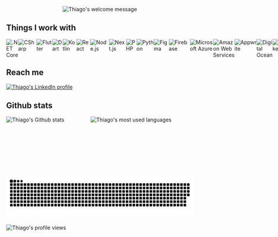 <p align="center">
  <img src="https://readme-typing-svg.demolab.com?font=JetBrains+Mono&pause=1000&color=FF6E96&center=true&vCenter=true&multiline=true&width=435&height=50&lines=%F0%9F%91%8B+Hi!+I'm+Thiago!" alt="Thiago's welcome message" />
</p>

## Things I work with

<div style="display: flex;">
  <img height="48em" src="https://cdn.jsdelivr.net/gh/devicons/devicon/icons/dotnetcore/dotnetcore-original.svg" alt=".NET Core" />
  <img height="48em" src="https://cdn.jsdelivr.net/gh/devicons/devicon/icons/csharp/csharp-original.svg" alt="CSharp" />
  <img height="48em" src="https://cdn.jsdelivr.net/gh/devicons/devicon/icons/flutter/flutter-original.svg" alt="Flutter" />
  <img height="48em" src="https://cdn.jsdelivr.net/gh/devicons/devicon/icons/dart/dart-original.svg" alt="Dart" />
  <img height="48em" src="https://cdn.jsdelivr.net/gh/devicons/devicon/icons/kotlin/kotlin-original.svg" alt="Kotlin" />
  <img height="48em" src="https://cdn.jsdelivr.net/gh/devicons/devicon/icons/react/react-original.svg" alt="React" />
  <img height="48em" src="https://cdn.jsdelivr.net/gh/devicons/devicon/icons/nodejs/nodejs-original.svg" alt="Node.js" />
  <img height="48em" src="https://cdn.jsdelivr.net/gh/devicons/devicon/icons/nextjs/nextjs-original.svg" alt="Next.js" />
  <img height="48em" src="https://cdn.jsdelivr.net/gh/devicons/devicon/icons/php/php-plain.svg" alt="PHP" />
  <img height="48em" src="https://cdn.jsdelivr.net/gh/devicons/devicon/icons/python/python-original.svg" alt="Python" />
  <img height="48em" src="https://cdn.jsdelivr.net/gh/devicons/devicon/icons/figma/figma-original.svg" alt="Figma" />
  <img height="48em" src="https://cdn.jsdelivr.net/gh/devicons/devicon/icons/firebase/firebase-plain.svg" alt="Firebase" />
  <img height="48em" src="https://cdn.jsdelivr.net/gh/devicons/devicon/icons/azure/azure-original.svg" alt="Microsoft Azure" />
  <img height="48em" src="https://cdn.jsdelivr.net/gh/devicons/devicon/icons/amazonwebservices/amazonwebservices-original.svg" alt="Amazon Web Services" />
  <img height="48em" src="https://cdn.jsdelivr.net/gh/devicons/devicon/icons/appwrite/appwrite-original.svg" alt="Appwrite" />
  <img height="48em" src="https://cdn.jsdelivr.net/gh/devicons/devicon/icons/digitalocean/digitalocean-original.svg" alt="Digital Ocean" />
  <img height="48em" src="https://cdn.jsdelivr.net/gh/devicons/devicon/icons/docker/docker-plain.svg" alt="Docker" />
  <img height="48em" src="https://cdn.jsdelivr.net/gh/devicons/devicon/icons/microsoftsqlserver/microsoftsqlserver-plain.svg" alt="Microsoft SQL Server" />
  <img height="48em" src="https://cdn.jsdelivr.net/gh/devicons/devicon/icons/mysql/mysql-original.svg" alt="MySQL" />
  <img height="48em" src="https://cdn.jsdelivr.net/gh/devicons/devicon/icons/sqlite/sqlite-original.svg" alt="SQLite" />
  <img height="48em" src="https://cdn.jsdelivr.net/gh/devicons/devicon/icons/graphql/graphql-plain.svg" alt="GraphQL" />
  <img height="48em" src="https://cdn.jsdelivr.net/gh/devicons/devicon/icons/grafana/grafana-original.svg" alt="Grafana" />
</div>

## Reach me

<div style="display: flex;">
  <a href="https://www.linkedin.com/in/thiagomastini/" target="_blank">
    <img src="https://img.shields.io/badge/-LinkedIn-%230A66C2?style=for-the-badge&logo=linkedin&logoColor=white" alt="Thiago's LinkedIn profile" />
  </a>
</div>

## Github stats

<div style="display: flex;">
  <img height="160em" width="45%" src="https://github-readme-stats.vercel.app/api?username=thimastini&count_private=true&show_icons=true&theme=dracula" alt="Thiago's Github stats" />
  <img height="160em" width="45%" src="https://github-readme-stats.vercel.app/api/top-langs/?username=thimastini&layout=compact&langs_count=10&theme=dracula" alt="Thiago's most used languages" />
  <!-- <img height="160em" width="30%" src="https://streak-stats.demolab.com/?user=thimastini&theme=dracula" alt="Thiago's GitHub streaks" /> -->
</div>

<picture>
  <source media="(prefers-color-scheme: dark)" srcset="https://raw.githubusercontent.com/thimastini/thimastini/output/github-snake-dark.svg" />
  <source media="(prefers-color-scheme: light)" srcset="https://raw.githubusercontent.com/thimastini/thimastini/output/github-snake.svg" />
  <img alt="github-snake" src="https://raw.githubusercontent.com/thimastini/thimastini/output/github-snake.svg" />
</picture>

<br />
<br />

<div style="display: flex;">
  <img src="https://hits.dwyl.com/thimastini/thimastini.svg?style=flat-square&show=unique" alt="Thiago's profile views" />
</div>
